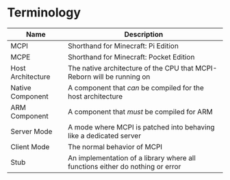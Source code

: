 # Terminology
| Name | Description |
| --- | --- |
| MCPI | Shorthand for Minecraft: Pi Edition |
| MCPE | Shorthand for Minecraft: Pocket Edition |
| Host Architecture | The native architecture of the CPU that MCPI-Reborn will be running on |
| Native Component | A component that *can* be compiled for the host architecture |
| ARM Component | A component that *must* be compiled for ARM |
| Server Mode | A mode where MCPI is patched into behaving like a dedicated server |
| Client Mode | The normal behavior of MCPI |
| Stub | An implementation of a library where all functions either do nothing or error |
